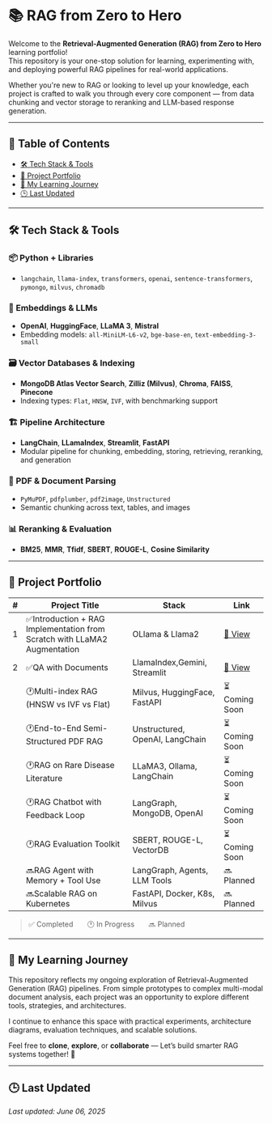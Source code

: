 # 📚 RAG from Zero to Hero

Welcome to the **Retrieval-Augmented Generation (RAG) from Zero to Hero** learning portfolio!  
This repository is your one-stop solution for learning, experimenting with, and deploying powerful RAG pipelines for real-world applications.

Whether you're new to RAG or looking to level up your knowledge, each project is crafted to walk you through every core component — from data chunking and vector storage to reranking and LLM-based response generation.

---

## 📑 Table of Contents

- [🛠️ Tech Stack & Tools](#️-tech-stack--tools)
- [🚀 Project Portfolio](#-project-portfolio)
- [📖 My Learning Journey](#-my-learning-journey)
- [🕒 Last Updated](#last-updated)

---

## 🛠️ Tech Stack & Tools

### 📦 Python + Libraries
- `langchain`, `llama-index`, `transformers`, `openai`, `sentence-transformers`, `pymongo`, `milvus`, `chromadb`

### 🧠 Embeddings & LLMs
- **OpenAI**, **HuggingFace**, **LLaMA 3**, **Mistral**
- Embedding models: `all-MiniLM-L6-v2`, `bge-base-en`, `text-embedding-3-small`

### 🗃️ Vector Databases & Indexing
- **MongoDB Atlas Vector Search**, **Zilliz (Milvus)**, **Chroma**, **FAISS**, **Pinecone**
- Indexing types: `Flat`, `HNSW`, `IVF`, with benchmarking support

### 🏗️ Pipeline Architecture
- **LangChain**, **LLamaIndex**, **Streamlit**, **FastAPI**
- Modular pipeline for chunking, embedding, storing, retrieving, reranking, and generation

### 📄 PDF & Document Parsing
- `PyMuPDF`, `pdfplumber`, `pdf2image`, `Unstructured`
- Semantic chunking across text, tables, and images

### 📊 Reranking & Evaluation
- **BM25**, **MMR**, **Tfidf**, **SBERT**, **ROUGE-L**, **Cosine Similarity**

---

## 🚀 Project Portfolio

| # | Project Title | Stack | Link |
|--|---------------|-------|------|
| 1 |✅Introduction + RAG Implementation from Scratch with LLaMA2 Augmentation| OLlama & Llama2|[🔗 View](https://github.com/Nahidzeinali-web/RAG_2)   
| 2 |✅QA with Documents | LlamaIndex,Gemini, Streamlit| [🔗 View](https://github.com/Nahidzeinali-web/QA-with-Documents-Text-using-Gemini-LlamaIndex) | 
|   |🕐Multi-index RAG (HNSW vs IVF vs Flat) | Milvus, HuggingFace, FastAPI |  ⏳ Coming Soon |
|   |🕐End-to-End Semi-Structured PDF RAG | Unstructured, OpenAI, LangChain |  ⏳ Coming Soon|
|   |🕐RAG on Rare Disease Literature | LLaMA3, Ollama, LangChain |  ⏳ Coming Soon|
|   |🕐RAG Chatbot with Feedback Loop | LangGraph, MongoDB, OpenAI | ⏳ Coming Soon |
|   |🕐RAG Evaluation Toolkit | SBERT, ROUGE-L, VectorDB | ⏳ Coming Soon |
|   |🔜RAG Agent with Memory + Tool Use | LangGraph, Agents, LLM Tools | 🔜 Planned |
|   |🔜Scalable RAG on Kubernetes | FastAPI, Docker, K8s, Milvus | 🔜 Planned |

> ✅ Completed  🕐 In Progress  🔜 Planned

---

## 📖 My Learning Journey

This repository reflects my ongoing exploration of Retrieval-Augmented Generation (RAG) pipelines. From simple prototypes to complex multi-modal document analysis, each project was an opportunity to explore different tools, strategies, and architectures.

I continue to enhance this space with practical experiments, architecture diagrams, evaluation techniques, and scalable solutions.

Feel free to **clone**, **explore**, or **collaborate** — Let’s build smarter RAG systems together! 🚀

---

## 🕒 Last Updated

_Last updated: June 06, 2025_
